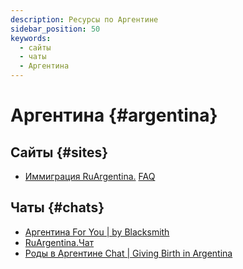 ```yaml
---
description: Ресурсы по Аргентине
sidebar_position: 50
keywords:
  - сайты
  - чаты
  - Аргентина
---
```


# Аргентина {#argentina}

## Сайты {#sites}

- [Иммиграция RuArgentina.](https://go.ruargentina.com/blog) [FAQ](https://go.ruargentina.com/faq)

## Чаты {#chats}

- [Аргентина For You | by Blacksmith](https://t.me/SdelavShag)
- [RuArgentina.Чат](https://t.me/ruargentinachat)
- [Роды в Аргентине Chat | Giving Birth in Argentina](https://t.me/ArgentinaBirth)
